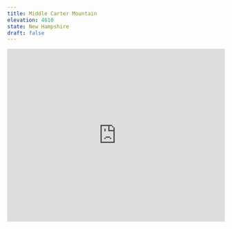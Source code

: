 ```yaml
---
title: Middle Carter Mountain 
elevation: 4610
state: New Hampshire
draft: false
---
```

<iframe class="alltrails" src="https://www.alltrails.com/widget/trail/us/new-hampshire/mount-lethe-and-carter-mountain-loop?u=i&sh=q5vqbr" width="100%" height="400" frameborder="0" scrolling="no" marginheight="0" marginwidth="0" title="AllTrails: Trail Guides and Maps for Hiking, Camping, and Running"></iframe>
